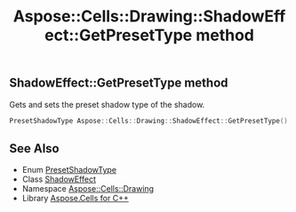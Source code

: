 ﻿---
title: Aspose::Cells::Drawing::ShadowEffect::GetPresetType method
linktitle: GetPresetType
second_title: Aspose.Cells for C++ API Reference
description: 'Aspose::Cells::Drawing::ShadowEffect::GetPresetType method. Gets and sets the preset shadow type of the shadow in C++.'
type: docs
weight: 600
url: /cpp/aspose.cells.drawing/shadoweffect/getpresettype/
---
## ShadowEffect::GetPresetType method


Gets and sets the preset shadow type of the shadow.

```cpp
PresetShadowType Aspose::Cells::Drawing::ShadowEffect::GetPresetType()
```

## See Also

* Enum [PresetShadowType](../../presetshadowtype/)
* Class [ShadowEffect](../)
* Namespace [Aspose::Cells::Drawing](../../)
* Library [Aspose.Cells for C++](../../../)
